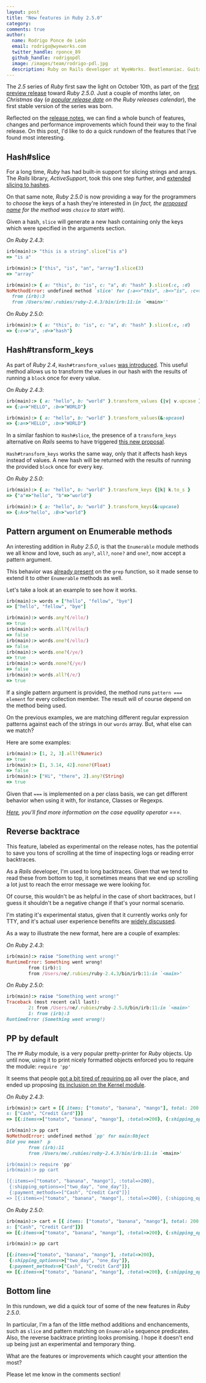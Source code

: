 ```yaml
---
layout: post
title: "New features in Ruby 2.5.0"
category: 
comments: true
author:
  name: Rodrigo Ponce de León
  email: rodrigo@wyeworks.com
  twitter_handle: rponce_89
  github_handle: rodrigopdl
  image: /images/team/rodrigo-pdl.jpg
  description: Ruby on Rails developer at WyeWorks. Beatlemaniac. Guitar freak.
---
```


The *2.5* series of *Ruby* first saw the light on October 10th, as part of the [first
preview release](https://www.ruby-lang.org/en/news/2017/10/10/ruby-2-5-0-preview1-released/)
toward *Ruby 2.5.0*. Just a couple of months later, on *Christmas* day
(*a [popular release date](https://www.ruby-lang.org/en/downloads/releases/) on
the Ruby releases calendar*), the first stable version of the series was born.

Reflected on the [release notes](https://www.ruby-lang.org/en/news/2017/12/25/ruby-2-5-0-released/),
we can find a whole bunch of features,
changes and performance improvements which found their way to the final release.
On this post, I'd like to do a quick rundown of the features that I've found most interesting.

<!--more-->

## Hash#slice

For a long time, *Ruby* has had built-in support for slicing strings and
arrays. The *Rails* library, *ActiveSupport*, took this one step further,
and [extended slicing to hashes](https://github.com/rails/rails/blob/v5.1.4/activesupport/lib/active_support/core_ext/hash/slice.rb#L21-L24).

On that same note, *Ruby 2.5.0* is now providing a way for the
programmers to *choose* the keys of a hash they're interested in (*in
fact, the [proposed name](https://bugs.ruby-lang.org/issues/13563) for the method was `choice` to start with*).

Given a hash, `slice` will generate a new hash
containing only the keys which were specified in the arguments section.

*On Ruby 2.4.3*:

```ruby
irb(main):> "this is a string".slice("is a")
=> "is a"

irb(main):> ["this", "is", "an", "array"].slice(3)
=> "array"

irb(main):> { a: "this", b: "is", c: "a", d: "hash" }.slice(:c, :d)
NoMethodError: undefined method `slice' for {:a=>"this", :b=>"is", :c=>"a", :d=>"hash"}:Hash
  from (irb):3
  from /Users/me/.rubies/ruby-2.4.3/bin/irb:11:in `<main>''
```

*On Ruby 2.5.0*:

```ruby
irb(main):> { a: "this", b: "is", c: "a", d: "hash" }.slice(:c, :d)
=> {:c=>"a", :d=>"hash"}
```

## Hash#transform_keys

As part of *Ruby 2.4*, `Hash#transform_values` [was introduced](https://github.com/ruby/ruby/blob/v2_4_0_preview2/NEWS).
This useful method allows us to transform the values in our hash with the
results of running a `block` once for every value.

*On Ruby 2.4.3*:

```ruby
irb(main):> { a: "hello", b: "world" }.transform_values {|v| v.upcase }
=> {:a=>"HELLO", :b=>"WORLD"}

irb(main):> { a: "hello", b: "world" }.transform_values(&:upcase)
=> {:a=>"HELLO", :b=>"WORLD"}
```

In a similar fashion to `Hash#slice`, the presence of a `transform_keys`
alternative on *Rails* seems to have triggered [this
new proposal](https://bugs.ruby-lang.org/issues/13583).

`Hash#transform_keys` works the same way, only that it affects hash keys
instead of values. A new hash will be returned with the results of
running the provided `block` once for every key.

*On Ruby 2.5.0*:

```ruby
irb(main):> { a: "hello", b: "world" }.transform_keys {|k| k.to_s }
=> {"a"=>"hello", "b"=>"world"}

irb(main):> { a: "hello", b: "world" }.transform_keys(&:upcase)
=> {:A=>"hello", :B=>"world"}
```

## Pattern argument on Enumerable methods

An interesting addition in *Ruby 2.5.0*, is that the `Enumerable` module
methods we all know and love, such as `any?`, `all?`, `none?` and `one?`, now accept a pattern argument.

This behavior was [already present](https://github.com/ruby/ruby/blob/trunk/enum.c#L108)
on the `grep` function, so it made sense to extend it to other `Enumerable` methods as well.

Let's take a look at an example to see how it works.

```ruby
irb(main):> words = ["hello", "fellow", "bye"]
=> ["hello", "fellow", "bye"]

irb(main):> words.any?(/ello/)
=> true
irb(main):> words.all?(/ello/)
=> false
irb(main):> words.one?(/ello/)
=> false
irb(main):> words.one?(/ye/)
=> true
irb(main):> words.none?(/ye/)
=> false
irb(main):> words.all?(/e/)
=> true
```

If a single pattern argument is provided, the method runs `pattern === element` for every collection member. The result will of course depend on the method being used.

On the previous examples, we are matching different regular expression
patterns against each of the strings in our `words` array. But, what
else can we match?

Here are some examples:

```ruby
irb(main):> [1, 2, 3].all?(Numeric)
=> true
irb(main):> [1, 3.14, 42].none?(Float)
=> false
irb(main):> ["Hi", "there", 2].any?(String)
=> true
```

Given that `===` is implemented on a per class basis, we can get
different behavior when using it with, for instance, Classes or Regexps.

*[Here](https://blog.arkency.com/the-equals-equals-equals-case-equality-operator-in-ruby/), you'll find more information on the case equality operator ===.*

## Reverse backtrace

This feature, labeled as experimental on the release notes, has the
potential to save you tons of scrolling at the time of inspecting logs or
reading error backtraces.

As a *Rails* developer, I'm used to long backtraces. Given that we tend
to read these from bottom to top, it sometimes means that we end up
scrolling a lot just to reach the error message we were looking for.

Of course, this wouldn't be as helpful in the case of short backtraces,
but I guess it shouldn't be a negative change if that's your normal
scenario.

I'm stating it's experimental status, given that it currently works only
for TTY, and it's actual user experience benefits are [widely discussed](https://bugs.ruby-lang.org/issues/8661).

As a way to illustrate the new format, here are a couple of examples:

*On Ruby 2.4.3*:

```ruby
irb(main):> raise "Something went wrong!"
RuntimeError: Something went wrong!
        from (irb):1
        from /Users/me/.rubies/ruby-2.4.3/bin/irb:11:in `<main>'
```

*On Ruby 2.5.0*:

```ruby
irb(main):> raise "Something went wrong!"
Traceback (most recent call last):
        2: from /Users/me/.rubies/ruby-2.5.0/bin/irb:11:in `<main>'
        1: from (irb):3
RuntimeError (Something went wrong!)
```

## PP by default

The `PP` *Ruby* module, is a very popular pretty-printer for *Ruby*
objects. Up until now, using it to print nicely formatted objects
enforced you to require the module: `require 'pp'`

It seems that people [got a bit tired of requiring pp](https://bugs.ruby-lang.org/issues/14123) all over the
place, and ended up proposing [its inclusion on the Kernel module](https://github.com/ruby/ruby/blob/trunk/prelude.rb#L148-L151).

*On Ruby 2.4.3*:

```ruby
irb(main):> cart = [{ items: ["tomato", "banana", "mango"], total: 200 }, { shipping_options: ["two_day", "one_day"]}, { payment_method
s: ["Cash", "Credit Card"]}]
=> [{:items=>["tomato", "banana", "mango"], :total=>200}, {:shipping_options=>["two_day", "one_day"]}, {:payment_methods=>["Cash", "Credit Card"]}]

irb(main):> pp cart
NoMethodError: undefined method `pp' for main:Object
Did you mean?  p
        from (irb):11
        from /Users/me/.rubies/ruby-2.4.3/bin/irb:11:in `<main>'

irb(main):> require 'pp'
irb(main):> pp cart

[{:items=>["tomato", "banana", "mango"], :total=>200},
 {:shipping_options=>["two_day", "one_day"]},
 {:payment_methods=>["Cash", "Credit Card"]}]
=> [{:items=>["tomato", "banana", "mango"], :total=>200}, {:shipping_options=>["two_day", "one_day"]}, {:payment_methods=>["Cash", "Credit Card"]}]
```

*On Ruby 2.5.0*:

```ruby
irb(main):> cart = [{ items: ["tomato", "banana", "mango"], total: 200 }, { shipping_options: ["two_day", "one_day"]}, { payment_method
s: ["Cash", "Credit Card"]}]
=> [{:items=>["tomato", "banana", "mango"], :total=>200}, {:shipping_options=>["two_day", "one_day"]}, {:payment_methods=>["Cash", "Credit Card"]}]

irb(main):> pp cart

[{:items=>["tomato", "banana", "mango"], :total=>200},
 {:shipping_options=>["two_day", "one_day"]},
 {:payment_methods=>["Cash", "Credit Card"]}]
=> [{:items=>["tomato", "banana", "mango"], :total=>200}, {:shipping_options=>["two_day", "one_day"]}, {:payment_methods=>["Cash", "Credit Card"]}]
```

## Bottom line

In this rundown, we did a quick tour of some of the new features in
*Ruby 2.5.0*.

In particular, I'm a fan of the little method additions
and enchancements, such as `slice` and pattern matching on `Enumerable`
sequence predicates. Also, the reverse backtrace printing looks promising. I hope
it doesn't end up being just an experimental and temporary thing.

What are the features or improvements which caught your attention the most?

Please let me know in the comments section!
